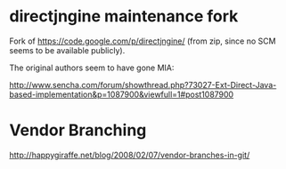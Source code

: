 # directjngine maintenance fork

Fork of https://code.google.com/p/directjngine/ (from zip, since no SCM seems to be available publicly).

The original authors seem to have gone MIA:

http://www.sencha.com/forum/showthread.php?73027-Ext-Direct-Java-based-implementation&p=1087900&viewfull=1#post1087900

# Vendor Branching

http://happygiraffe.net/blog/2008/02/07/vendor-branches-in-git/